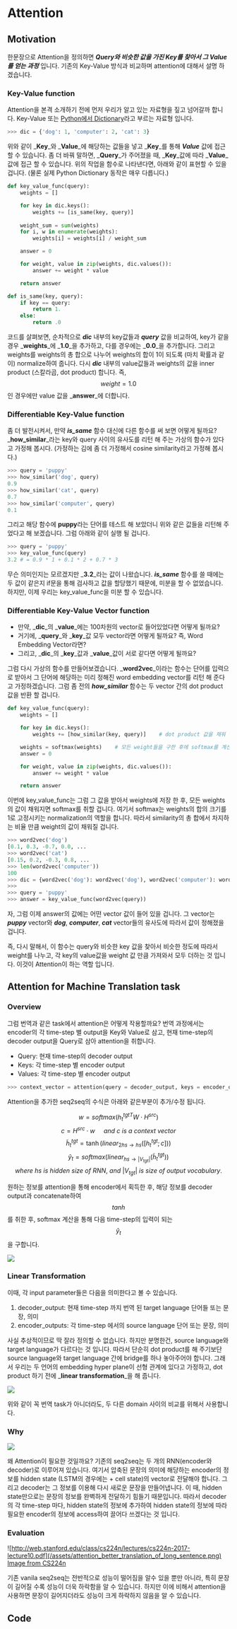 # Attention

## Motivation

한문장으로 Attention을 정의하면 ***Query와 비슷한 값을 가진 Key를 찾아서 그 Value를 얻는 과정*** 입니다. 기존의 Key-Value 방식과 비교하며 attention에 대해서 설명 하겠습니다.

### Key-Value function

Attention을 본격 소개하기 전에 먼저 우리가 알고 있는 자료형을 짚고 넘어갈까 합니다. Key-Value 또는 [Python에서 Dictionary](https://wikidocs.net/16)라고 부르는 자료형 입니다.

```py
>>> dic = {'dog': 1, 'computer': 2, 'cat': 3}
```

위와 같이 _**Key**_와 _**Value**_에 해당하는 값들을 넣고 _**Key**_를 통해 _**Value**_ 값에 접근 할 수 있습니다. 좀 더 바꿔 말하면, _**Query**_가 주어졌을 때, _**Key**_값에 따라 _**Value**_값에 접근 할 수 있습니다. 위의 작업을 함수로 나타낸다면, 아래와 같이 표현할 수 있을겁니다. \(물론 실제 Python Dictionary 동작은 매우 다릅니다.\)

```py
def key_value_func(query):
    weights = []

    for key in dic.keys():
        weights += [is_same(key, query)]
        
    weight_sum = sum(weights)
    for i, w in enumerate(weights):
        weights[i] = weights[i] / weight_sum

    answer = 0

    for weight, value in zip(weights, dic.values()):
        answer += weight * value

    return answer

def is_same(key, query):
    if key == query:
        return 1.
    else:
        return .0
```

코드를 살펴보면, 순차적으로 _**dic**_ 내부의 key값들과 _**query**_ 값을 비교하여, key가 같을 경우 _**weights**_에 _**1.0**_을 추가하고, 다를 경우에는 _**0.0**_을 추가합니다. 그리고 weights를 weights의 총 합으로 나누어 weights의 합이 1이 되도록 (마치 확률과 같이) normalize하여 줍니다. 다시 _**dic**_ 내부의 value값들과 weights의 값을 inner product \(스칼라곱, dot product\) 합니다. 즉, $$ weight = 1.0 $$ 인 경우에만 value 값을 _**answer**_에 더합니다.

### Differentiable Key-Value function

좀 더 발전시켜서, 만약 _**is\_same**_ 함수 대신에 다른 함수를 써 보면 어떻게 될까요? _**how\_similar**_라는 key와 query 사이의 유사도를 리턴 해 주는 가상의 함수가 있다고 가정해 봅시다. \(가정하는 김에 좀 더 가정해서 cosine similarity라고 가정해 봅시다.\)

```py
>>> query = 'puppy'
>>> how_similar('dog', query)
0.9
>>> how_similar('cat', query)
0.7
>>> how_similar('computer', query)
0.1
```

그리고 해당 함수에 **puppy**라는 단어를 테스트 해 보았더니 위와 같은 값들을 리턴해 주었다고 해 보겠습니다. 그럼 아래와 같이 실행 될 겁니다.

```py
>>> query = 'puppy'
>>> key_value_func(query)
3.2 # = 0.9 * 1 + 0.1 * 2 + 0.7 * 3
```

무슨 의미인지는 모르겠지만 _**3.2**_라는 값이 나왔습니다. _**is\_same**_ 함수를 쓸 때에는 두 값이 같은지 if문을 통해 검사하고 값을 할당했기 때문에, 미분을 할 수 없었습니다. 하지만, 이제 우리는 key\_value\_func을 미분 할 수 있습니다.

### Differentiable Key-Value Vector function

* 만약, _**dic**_의 _**value**_에는 100차원의 vector로 들어있었다면 어떻게 될까요? 
* 거기에, _**query**_와 _**key**_값 모두 vector라면 어떻게 될까요? 즉, Word Embedding Vector라면?
* 그리고, _**dic**_의 _**key**_값과 _**value**_값이 서로 같다면 어떻게 될까요?

그럼 다시 가상의 함수를 만들어보겠습니다. _**word2vec**_이라는 함수는 단어를 입력으로 받아서 그 단어에 해당하는 미리 정해진 word embedding vector를 리턴 해 준다고 가정하겠습니다. 그럼 좀 전의 _**how\_similar**_ 함수는 두 vector 간의 dot product 값을 반환 할 겁니다.

```py
def key_value_func(query):
    weights = []

    for key in dic.keys():
        weights += [how_similar(key, query)]    # dot product 값을 채워 넣는다.

    weights = softmax(weights)    # 모든 weight들을 구한 후에 softmax를 계산한다.
    answer = 0

    for weight, value in zip(weights, dic.values()):
        answer += weight * value

    return answer
```

이번에 key\_value\_func는 그럼 그 값을 받아서 weights에 저장 한 후, 모든 weights의 값이 채워지면 softmax를 취할 겁니다. 여기서 softmax는 weights의 합의 크기를 1로 고정시키는 normalization의 역할을 합니다. 따라서 similarity의 총 합에서 차지하는 비율 만큼 weight의 값이 채워질 겁니다.

```py
>>> word2vec('dog')
[0.1, 0.3, -0.7, 0.0, ...
>>> word2vec('cat')
[0.15, 0.2, -0.3, 0.8, ...
>>> len(word2vec('computer'))
100
>>> dic = {word2vec('dog'): word2vec('dog'), word2vec('computer'): word2vec('computer'), word2vec('cat'): word2vec('cat')}
>>>
>>> query = 'puppy'
>>> answer = key_value_func(word2vec(query))
```

자, 그럼 이제 answer의 값에는 어떤 vector 값이 들어 있을 겁니다. 그 vector는 _**puppy**_ vector와 _**dog**_, _**computer**_, _**cat**_ vector들의 유사도에 따라서 값이 정해졌을겁니다.

즉, 다시 말해서, 이 함수는 query와 비슷한 key 값을 찾아서 비슷한 정도에 따라서 weight를 나누고, 각 key의 value값을 weight 값 만큼 가져와서 모두 더하는 것 입니다. 이것이 Attention이 하는 역할 입니다.

## Attention for Machine Translation task

### Overview

그럼 번역과 같은 task에서 attention은 어떻게 작용할까요? 번역 과정에서는 encoder의 각 time-step 별 output을 Key와 Value로 삼고, 현재 time-step의 decoder output을 Query로 삼아 attention을 취합니다.

* Query: 현재 time-step의 decoder output
* Keys: 각 time-step 별 encoder output
* Values: 각 time-step 별 encoder output

```py
>>> context_vector = attention(query = decoder_output, keys = encoder_outputs, values = encoder_outputs)
```

Attention을 추가한 seq2seq의 수식은 아래와 같은부분이 추가/수정 됩니다.

$$
w = softmax({h_{t}^{tgt}}^T W \cdot H^{src})
$$
$$
c = H^{src} \cdot w~~~~~and~c~is~a~context~vector
$$
$$
\tilde{h}_{t}^{tgt}=\tanh(linear_{2hs \rightarrow hs}([h_{t}^{tgt}; c]))
$$
$$
\hat{y}_{t}=softmax(linear_{hs \rightarrow |V_{tgt}|}(\tilde{h}_{t}^{tgt}))
$$
$$
where~hs~is~hidden~size~of~RNN,~and~|V_{tgt}|~is~size~of~output~vocabulary.
$$

원하는 정보를 attention을 통해 encoder에서 획득한 후, 해당 정보를 decoder output과 concatenate하여 $$ tanh $$를 취한 후, softmax 계산을 통해 다음 time-step의 입력이 되는 $$ \hat{y}_{t} $$을 구합니다.

![](/assets/seq2seq_with_attention_architecture.png)

### Linear Transformation

이때, 각 input parameter들은 다음을 의미한다고 볼 수 있습니다.

1. decoder\_output: 현재 time-step 까지 번역 된 target language 단어들 또는 문장, 의미
2. encoder\_outputs: 각 time-step 에서의 source language 단어 또는 문장, 의미

사실 추상적이므로 딱 잘라 정의할 수 없습니다. 하지만 분명한건, source language와 target language가 다르다는 것 입니다. 따라서 단순히 dot product를 해 주기보단 source language와 target language 간에 bridge를 하나 놓아주어야 합니다. 그래서 우리는 두 언어의 embedding hyper plane이 선형 관계에 있다고 가정하고, dot product 하기 전에 _**linear transformation**_을 해 줍니다.

![](/assets/attention_linear_transform.png)

위와 같이 꼭 번역 task가 아니더라도, 두 다른 domain 사이의 비교를 위해서 사용합니다.

### Why

![](/assets/attention_working_example.png)

왜 Attention이 필요한 것일까요? 기존의 seq2seq는 두 개의 RNN\(encoder와 decoder\)로 이루어져 있습니다. 여기서 압축된 문장의 의미에 해당하는 encoder의 정보를 hidden state \(LSTM의 경우에는 + cell state\)의 vector로 전달해야 합니다. 그리고 decoder는 그 정보를 이용해 다시 새로운 문장을 만들어냅니다. 이 때, hidden state만으로는 문장의 정보를 완벽하게 전달하기 힘들기 때문입니다. 따라서 decoder의 각 time-step 마다, hidden state의 정보에 추가하여 hidden state의 정보에 따라 필요한 encoder의 정보에 access하여 끌어다 쓰겠다는 것 입니다.

### Evaluation

![http://web.stanford.edu/class/cs224n/lectures/cs224n-2017-lecture10.pdf](/assets/attention_better_translation_of_long_sentence.png)  
[Image from CS224n](http://web.stanford.edu/class/cs224n/syllabus.html)

기존 vanila seq2seq는 전반적으로 성능이 떨어짐을 알수 있을 뿐만 아니라, 특히 문장이 길어질 수록 성능이 더욱 하락함을 알 수 있습니다. 하지만 이에 비해서 attention을 사용하면 문장이 길어지더라도 성능이 크게 하락하지 않음을 알 수 있습니다.

## Code



